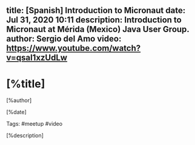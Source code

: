 title: [Spanish] Introduction to Micronaut 
date:  Jul 31, 2020 10:11
description: Introduction to Micronaut at Mérida (Mexico) Java User Group. 
author: Sergio del Amo
video: https://www.youtube.com/watch?v=qsaI1xzUdLw
---

# [%title]

[%author]

[%date] 

Tags: #meetup #video

[%description]

